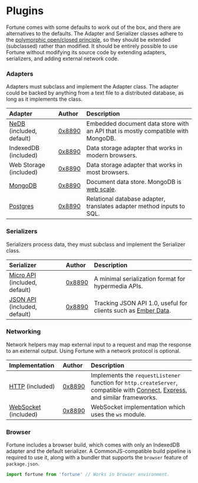 # Plugins

Fortune comes with some defaults to work out of the box, and there are alternatives to the defaults. The Adapter and Serializer classes adhere to the [polymorphic open/closed principle](https://en.wikipedia.org/wiki/Open/closed_principle#Polymorphic_open.2Fclosed_principle), so they should be extended (subclassed) rather than modified. It should be entirely possible to use Fortune without modifying its source code by extending adapters, serializers, and adding external network code.


### Adapters

Adapters must subclass and implement the Adapter class. The adapter could be backed by anything from a text file to a distributed database, as long as it implements the class.

| Adapter          | Author         | Description                             |
|:-----------------|:---------------|:----------------------------------------|
| [NeDB](https://github.com/louischatriot/nedb) (included, default) | [0x8890](https://github.com/0x8890) | Embedded document data store with an API that is mostly compatible with MongoDB. |
| IndexedDB (included) | [0x8890](https://github.com/0x8890) | Data storage adapter that works in modern browsers. |
| Web Storage (included) | [0x8890](https://github.com/0x8890) | Data storage adapter that works in most browsers. |
| [MongoDB](https://github.com/fortunejs/fortune-mongodb) | [0x8890](https://github.com/0x8890) | Document data store. MongoDB is [web scale](http://www.mongodb-is-web-scale.com/). |
| [Postgres](https://github.com/fortunejs/fortune-postgres) | [0x8890](https://github.com/0x8890) | Relational database adapter, translates adapter method inputs to SQL. |


### Serializers

Serializers process data, they must subclass and implement the Serializer class.

| Serializer       | Author         | Description                             |
|:-----------------|:---------------|:----------------------------------------|
| [Micro API](http://micro-api.org) (included, default) | [0x8890](https://github.com/0x8890) | A minimal serialization format for hypermedia APIs. |
| [JSON API](http://jsonapi.org) (included, default) | [0x8890](https://github.com/0x8890) | Tracking JSON API 1.0, useful for clients such as [Ember Data](https://github.com/emberjs/data). |


### Networking

Network helpers may map external input to a request and map the response to an external output. Using Fortune with a network protocol is optional.

| Implementation   | Author         | Description                             |
|:-----------------|:---------------|:----------------------------------------|
| [HTTP](http://fortunejs.com/api/#net-http) (included) | [0x8890](https://github.com/0x8890) | Implements the `requestListener` function for `http.createServer`, compatible with [Connect](https://github.com/senchalabs/connect), [Express](http://expressjs.com/), and similar frameworks. |
| [WebSocket](http://fortunejs.com/api/#net-websocket) (included) | [0x8890](https://github.com/0x8890) | WebSocket implementation which uses the `ws` module. |


### Browser

Fortune includes a browser build, which comes with only an IndexedDB adapter and the default serializer. A CommonJS-compatible build pipeline is required to use it, along with a bundler that supports the `browser` feature of `package.json`.

```js
import fortune from 'fortune' // Works in browser environment.
```
